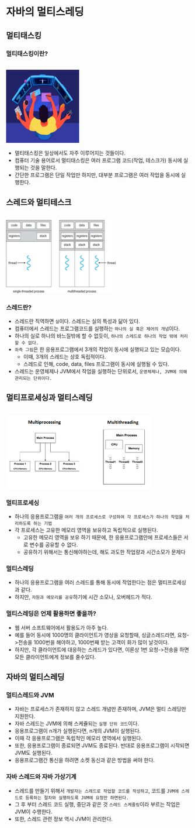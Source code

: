 # 자바의 멀티스레딩
## 멀티태스킹
### 멀티태스킹이란?
<br><img src="img/multi.jpeg" width="200px" height="200px"></img><br/>
- 멀티태스킹은 일상에서도 자주 이루어지는 것들이다.
- 컴퓨터 기술 용어로서 멀티태스킹은 여러 프로그램 코드(작업, 테스크가) 동시에 실행되는 것을 말한다.
- 간단한 프로그램은 단일 작업만 하지만, 대부분 프로그램은 여러 작업을 동시에 실행한다.

## 스레드와 멀티테스크
<br><img src="img/thread.jpeg" width="300px" height="200px"></img><br/>

### 스레드란?
- 스레드란 직역하면 `실`이다. 스레드는 실의 특성과 닮아 있다. 
- 컴퓨터에서 스레드는 프로그램코드를 실행하는 `하나의 실 혹은 제어의 개념`이다.
- 하나의 실로 하나의 바느질밖에 할 수 없듯이, `하나의 스레드로 하나의 작업 밖에 처리할 수 없다.`
- `좌측 그림`은 한 응용프로그램에서 3개의 작업이 동시에 실행되고 있는 모습이다.
    - 이때, 3개의 스레드는 상호 독립적이다.
    - 스레드로 인해, code, data, files 프로그램이 동시에 실행될 수 있다.
- 스레드는 운영체제나 JVM에서 작업을 실행하는 단위로서, `운영체제나, JVM에 의해 관리되는 단위이다.`

## 멀티프로세싱과 멀티스레딩
<br><img src="img/differ.png" width="400px" height="200px"></img><br/>

### 멀티프로세싱
- 하나의 응용프로그램을 `여러 개의 프로세스로 구성하여 각 프로세스가 하나의 작업을 처리하도록 하는 기법`
- 각 프로세스는 고유한 메모리 영역을 보유하고 독립적으로 실행된다.
    - 고유한 메모리 영역을 보유 하기 때문에, 한 응용프로그램안에 프로세스들은 서로 변수를 공유할 수 없다.
    - 공유하기 위해서는 통신해야하는데, 해도 과도한 작업량과 시간소모가 문제다

### 멀티스레딩
- 하나의 응용프로그램을 여러 스레드를 통해 동시에 작업한다는 점은 멀티프로세싱과 같다.
- 하지만, `자원과 메모리를 공유`하기에 시간 소모나, 오버헤드가 적다.

### 멀티스레딩은 언제 활용하면 좋을까?
- 웹 서버 소프트웨어에서 활용도가 아주 높다.
- 예를 들어 동시에 1000명의 클라이언트가 영상을 요청할때, 싱글스레드라면, 요청->전송을 1000번을 해야하고, 1000번째 받는 고객이 화가 많이 날것이다.
- 하지만, 각 클라이언트에 대응하는 스레드가 있다면, 이론상 1번 요청->전송을 하면 모든 클라이언트에게 정보를 줄수있다.

## 자바의 멀티스레딩
### 멀티스레드와 JVM
- 자바는 프로세스가 존재하지 않고 스레드 개념만 존재하며, JVM은 멀티 스레딩만 지원한다.
- 자바 스레드는 JVM에 의해 스케쥴되는 `실행 단위 코드`이다.
- 응용프로그램이 n개가 실행된다면, n개의 JVM이 실행된다.
- 이때 각 응용프로그램은 독립적인 메모리 영역에서 실행된다.
- 또한, 응용프로그램이 종료되면 JVM도 종료된다. 반대로 응용프로그램이 시작되면 JVM도 실행된다.
- 응용프로그램간 통신을 하려면 소켓 동신과 같은 방법을 써야 한다.

### 자바 스레드와 자바 가상기계
- 스레드를 만들기 위해서 `개발자는 스레드로 작업할 코드를 작성하고`, 코드를 `JVM에 스레드로 등록하는 절차와 실행하도록 JVM에 요청만 하면된다.`
- 그 후 부터 스레드 코드 실행, 중단과 같은 것 `스레드 스케줄링`이라 부르는 작업은 JVM이 수행한다.
- 또한, 스레드 관련 정보 역시 JVM이 관리한다.